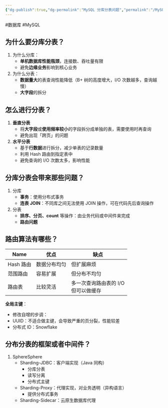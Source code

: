 ```yaml
---
{"dg-publish":true,"dg-permalink":"MySQL 分库分表问题","permalink":"/MySQL 分库分表问题/"}
---
```



#数据库 #MySQL 

## 为什么要分库分表？

1. 为什么分库：
	- **单机数据库性能瓶颈**，连接数、吞吐量有限
	- 避免**边缘业务**影响到核心业务
2. 为什么分表：
	- **数据量大**的表查询性能降低（B+ 树的高度增大，I/O 次数越多，查询越慢）
	- **大字段**的拆分

## 怎么进行分表？

1. **垂直分表**
	- 将**大字段**或**使用频率较小**的字段拆分成单独的表，需要使用时再查询
	- 避免出现「跨页」的问题
2. **水平分表**
	- 基于**行数据**进行拆分，减少单表的记录数量
	- 利用 Hash 路由到指定表中
	- 避免查询的 I/O 次数太多，影响性能

## 分库分表会带来那些问题？

1. 分库
	- **事务**：使用分布式事务
	- **连表 JOIN**：不同库之间无法使用 JOIN 操作，可在代码先后查询操作
2. 分表
	- **排序、分页、count** 等操作：由业务代码或中间件来完成
	- **路由问题**

## 路由算法有哪些？

| Name      | 优点         | 缺点         |
| --------- | ------------ | ------------ |
| Hash 路由 | 数据分布均匀 | 但扩展麻烦   |
| 范围路由  | 容易扩展     | 但分布不均匀 |
| 路由表    | 比较灵活     | 多一次查询路由表的 I/O<br>但可以做缓存             |

**全局主键**：
- 修改自增的步调：
- UUID：不适合做主键，会导致严重的页分裂，性能较差
- 分布式 ID：Snowflake

## 分布分表的框架或者中间件？

1. SphereSphere
	- Sharding-JDBC：客户端实现（Java 同构）
		- 分库分表
		- 读写分离
		- 分布式主键
	- Sharding-Proxy：代理实现，对业务透明（异构语言）
		- 提供分布式事务
	- Sharding-Sidecar：云原生数据库代理
